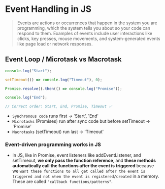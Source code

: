 # **Event Handling in JS**

> Events are actions or occurrences that happen in the system you are programming, which the system tells you about so your code can respond to them. Examples of events include user interactions like clicks, key presses, mouse movements, and system-generated events like page load or network responses.

## **Event Loop / Microtask vs Macrotask**

```js
console.log("Start");

setTimeout(() => console.log("Timeout"), 0);

Promise.resolve().then(() => console.log("Promise"));

console.log("End");

// Correct order: Start, End, Promise, Timeout ✅
```

- `Synchronous code` runs first → 'Start', 'End'
- `Microtasks` (Promises) run after sync code but before setTimeout → 'Promise'
- `Macrotasks` (setTimeout) run last → 'Timeout'

### **Event-driven programming works in JS**

- In JS, like in Promise, event listeners like addEventListener, and setTimeout, **we only pass the function reference**, and **these methods automatically call the functions after the event is triggered** because we `want these functions to all get called after the event is triggered and not when the event is registered/created` in a memory. These are called `"callback functions/patterns"`.
